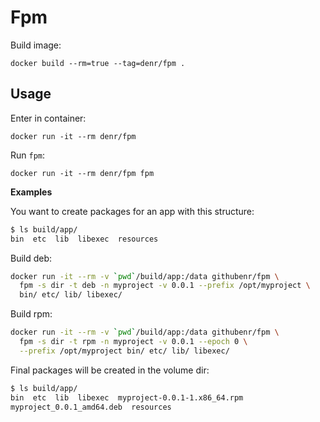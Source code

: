 Fpm
===

Build image:

	docker build --rm=true --tag=denr/fpm .

Usage
-----

Enter in container:

	docker run -it --rm denr/fpm

Run `fpm`:

	docker run -it --rm denr/fpm fpm

**Examples**

You want to create packages for an app with this structure:

```sh
$ ls build/app/
bin  etc  lib  libexec  resources

```

Build deb:

```sh
docker run -it --rm -v `pwd`/build/app:/data githubenr/fpm \
  fpm -s dir -t deb -n myproject -v 0.0.1 --prefix /opt/myproject \
  bin/ etc/ lib/ libexec/
```

Build rpm:

```sh
docker run -it --rm -v `pwd`/build/app:/data githubenr/fpm \
  fpm -s dir -t rpm -n myproject -v 0.0.1 --epoch 0 \
  --prefix /opt/myproject bin/ etc/ lib/ libexec/
```

Final packages will be created in the volume dir:

```sh
$ ls build/app/
bin  etc  lib  libexec  myproject-0.0.1-1.x86_64.rpm
myproject_0.0.1_amd64.deb  resources
```
